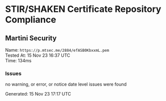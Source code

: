 # STIR/SHAKEN Certificate Repository Compliance

## Martini Security

Name: `https://p.mtsec.me/2884/efASB0KbxxmL.pem`\
Tested At: 15 Nov 23 16:37 UTC\
Time: 134ms

### Issues

no warning, or error, or notice date level issues were found

Generated: 15 Nov 23 17:17 UTC